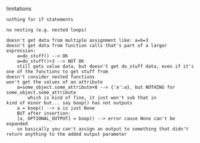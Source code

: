 


limitations

    nothing for if statements

    no nesting (e.g. nested loops)

    doesn't get data from multiple assignment like: a=b=3
    doesn't get data from function calls that's part of a larger expression:
        a=do_stuff() --> OK
        a=do_stuff()+3 --> NOT OK
        still gets value data, but doesn't get do_stuff data, even if it's one of the functions to get stuff from
    doesn't consider nested functions
    won't get the values of an attribute
        a=some_object.some_attribute+8 --> {'a':a}, but NOTHING for some_object.some_attribute
            which is kind of fine, it just won't sub that in
    kind of minor but... say boop() has not outputs
        a = boop() --> a is just None
        BUT after insertion:
        [a, OPTIONAL_OUTPUT] = boop() --> error cause None can't be expanded
        so basically you can't assign an output to something that didn't return anything to the added output parameter


